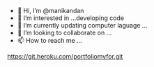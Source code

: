 - 👋 Hi, I’m @manikandan
- 👀 I’m interested in ...developing code
- 🌱 I’m currently updating computer laguage ...
- 💞️ I’m looking to collaborate on ...
- 📫 How to reach me ...


https://git.heroku.com/portfoliomyfor.git
<!---
pradeep9500/pradeep9500 is a ✨ special ✨ repository because its `README.md` (this file) appears on your GitHub profile.
You can click the Preview link to take a look at your changes.
--->
